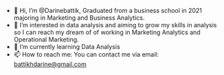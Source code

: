 - 👋 Hi, I’m @Darinebattik, Graduated from a business school in 2021 majoring in Marketing and Business Analytics. 
- 👀 I’m interested in data analysis and aiming to grow my skills in analysis so I can reach my dream of of working in Marketing Analytics and Operational Marketing.
- 🌱 I’m currently learning Data Analysis
- 📫 How to reach me: You can contact me via email: battikhdarine@gmail.com
